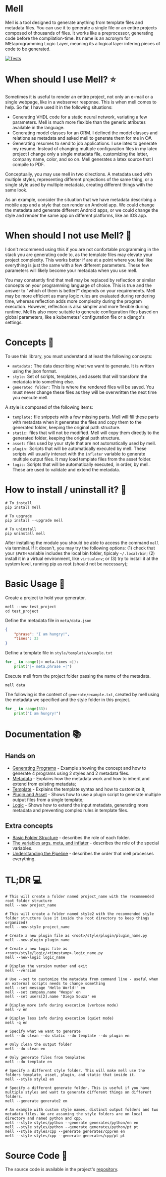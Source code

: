 # Mell

Mell is a tool designed to generate anything from template files and metadata files. You can use it to generate a single file or an entire projects composed of thousands of files. It works like a preprocessor, generating code before the compilation-time. Its name is an acronym for MEtaprogramming Logic Layer, meaning its a logical layer infering pieces of code to be generated.

[![Tests](https://github.com/diegofps/mell/actions/workflows/python-app.yml/badge.svg)](https://github.com/diegofps/mell/actions/workflows/python-app.yml)

# When should I use Mell? ⭐

Sometimes it is useful to render an entire project, not only an e-mail or a single webpage, like in a webserver response. This is when mell comes to help. So far, I have used it in the following situations:

* Generating VHDL code for a static neural network, variating a few parameters. Mell is much more flexible than the generic atributes available in the language.
* Generating model classes for an ORM. I defined the model classes and relations as metadata and asked mell to generate them for me in C#.
* Generating resumes to send to job applications. I use latex to generate my resume. Instead of changing multiple configuration files in my latex project I change only a single metadata file, customizing the letter, company name, color, and so on. Mell generates a latex source that I compile to PDF.

Conceptually, you may use mell in two directions. A metadata used with multiple styles, representing different projections of the same thing, or a single style used by multiple metadata, creating different things with the same look. 

As an example, consider the situation that we have metadata describing a mobile app and a style that can render an Android app. We could change the metadata and generate different Android apps, or we could change the style and render the same app on different platforms, like an IOS app.


# When should I not use Mell? 🚧

I don't recommend using this if you are not confortable programming in the stack you are generating code to, as the template files may elevate your project complexity. This works better if are at a point where you feel like everything is just the same with a few different parameters. These few parameters will likely become your metadata when you use mell.

You may constantly find that mell may be replaced by reflection or similar concepts on your programming language of choice. This is true and the answer to "which of them is better?" depends on your requirements. Mell may be more efficient as many logic rules are evaluated during rendering time, whereas reflection adds more complexity during the program execution. However, reflection is also simpler and more flexible during runtime. Mell is also more suitable to generate configuration files based on global parameters, like a kubernetes' configuration file or a django's settings.

# Concepts 📕

To use this library, you must understand at least the following concepts:

* `metadata:` The data describing what we want to generate. It is written using the json format.
* `style:` Set of scripts, templates, and assets that will transform the metadata into something else.
* `generated folder:` This is where the rendered files will be saved. You must never change these files as they will be overwritten the next time you execute mell. 

A style is composed of the following items:

* `template:` file snippets with a few missing parts. Mell will fill these parts with metadata when it generates the files and copy them to the generated folder, keeping the original path structure.
* `static:` files that will not be modified. Mell will copy them directly to the generated folder, keeping the original path structure.
* `asset:` files used by your style that are not automatically used by mell.
* `plugin:` Scripts that will be automatically executed by mell. These scripts will usually interact with the `inflater` variable to generate multiple output files. It may load template files from the asset folder.
* `logic:` Scripts that will be automatically executed, in order, by mell. These are used to validate and extend the metadata.

# How to install / uninstall it? 🚀

```shell
# To install
pip install mell

# To upgrade
pip install --upgrade mell

# To uninstall
pip uninstall mell
```

After installing the module you should be able to access the command `mell` via terminal. If it doesn't, you may try the following options: (1) check that your `$PATH` variable includes the local bin folder, tipicaly `~/.local/bin`; (2) install it in a virtual environment, like `virtualenv`; or (3) try to install it at the system level, running pip as root (should not be necessary);

# Basic Usage 🐣

Create a project to hold your generator.

```shell
mell --new test_project
cd test_project
```

Define the metadata file in `meta/data.json`

```json
{
    "phrase": "I am hungry!",
    "times": 33
}
```

Define a template file in `style/template/example.txt`

```python
for _ in range(|= meta.times =|):
    print("|= meta.phrase =|")
```

Execute mell from the project folder passing the name of the metadata.

```shell
mell data
```

The following is the content of `generate/example.txt`, created by mell using the metadata we specified and the style folder in this project.

```python
for _ in range(33):
    print("I am hungry!")
```

# Documentation 📚

## Hands on

* [Generating Programs](https://github.com/diegofps/mell/blob/main/docs/hands_on/metadata.md) - Example showing the concept and how to generate 4 programs using 2 styles and 2 metadata files.
* [Metadata](https://github.com/diegofps/mell/blob/main/docs/hands_on/metadata.md) - Explains how the metadata work and how to inherit and extend from existing metadata;
* [Template](https://github.com/diegofps/mell/blob/main/docs/hands_on/template.md) - Explains the template syntax and how to customize it;
* [Plugin and Asset](https://github.com/diegofps/mell/blob/main/docs/hands_on/plugin_and_asset.md) - Shows how to use a plugin script to generate multiple output files from a single template;
* [Logic](https://github.com/diegofps/mell/blob/main/docs/hands_on/logic.md) - Shows how to extend the input metadata, generating more metadata and preventing complex rules in template files.

## Extra concepts

* [Basic Folder Structure](https://github.com/diegofps/mell/blob/main/docs/extra_concepts/folder_structure.md) - describes the role of each folder.
* [The variables args, meta, and inflater](https://github.com/diegofps/mell/blob/main/docs/extra_concepts/variables.md) - describes the role of the special variables.
* [Understanding the Pipeline](https://github.com/diegofps/mell/blob/main/docs/extra_concepts/pipeline.md) - describes the order that mell processes everything.

# TL;DR 💻

```shell
# This will create a folder named project_name with the recommended root folder structure
mell --new project_name

# This will create a folder named style2 with the recommended style folder structure (use it inside the root directory to keep things organized)
mell --new-style project_name

# Create a new plugin file as <root>/style/plugin/plugin_name.py
mell --new-plugin plugin_name

# Create a new logic file as <root>/style/logic/<timestamp>.logic_name.py
mell --new-logic logic_name

# Display the version number and exit
mell --version

# Use --set to customize the metadata from command line - useful when an external scripts needs to change something
mell --set message 'Hello World!' en
mell --set company.name 'Wespa' en
mell --set users[2].name 'Diego Souza' en

# Display more info during execution (verbose mode)
mell -v en

# Display less info during execution (quiet mode)
mell -q en

# Specify what we want to generate
mell --do clean --do static --do template --do plugin en

# Only clean the output folder
mell --do clean en

# Only generate files from templates
mell --do template en

# Specify a different style folder. This will make mell use the folders template, asset, plugin, and static that inside it.
mell --style style2 en

# Specify a different generate folder. This is useful if you have multiple styles and want to generate different things on different folders.
mell --generate generate2 en

# An example with custom style names, distinct output folders and two metadata files. We are assuming the style folders are on local directory and named python and cpp.
mell --style styles/python --generate generates/python/en en
mell --style styles/python --generate generates/python/pt pt
mell --style styles/cpp --generate generates/cpp/en en
mell --style styles/cpp --generate generates/cpp/pt pt
```

# Source Code 🎼

The source code is available in the project's [repository](https://github.com/diegofps/mell).

